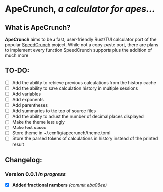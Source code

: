 # ApeCrunch, *a calculator for apes...*

## **What is ApeCrunch?**

**ApeCrunch** aims to be a fast, user-friendly Rust/TUI calculator port of the popular [SpeedCrunch](https://speedcrunch.org/) project. While not a copy-paste port, there are plans to implement every function SpeedCrunch supports plus the addition of much more

## **TO-DO:**
 - [ ] Add the ability to retrieve previous calculations from the history cache
 - [ ] Add the ability to save calculation history in multiple sessions
 - [ ] Add variables
 - [ ] Add exponents
 - [ ] Add parentheses
 - [ ] Add summaries to the top of source files
 - [ ] Add the ability to adjust the number of decimal places displayed
 - [ ] Make the theme less ugly
 - [ ] Make test cases
 - [ ] Store theme in ~/.config/apecrunch/theme.toml
 - [ ] Store the parsed tokens of calculations in history instead of the printed result

## **Changelog:**

### **Version 0.0.1 *in progress***

 - [x] **Added fractional numbers** *(commit eba06ee)*